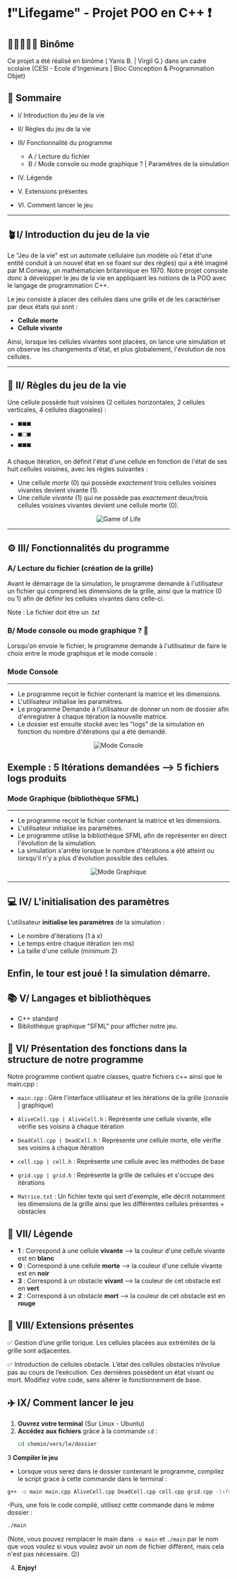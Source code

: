 # ❗"Lifegame" - Projet POO en C++ ❗

## 🧑🏻‍🦰👨🏻 **Binôme**
Ce projet a été réalisé en binôme ( Yanis B. | Virgil G.) dans un cadre scolaire (CESI - Ecole d'Ingenieurs | Bloc Conception & Programmation Objet)

## 📜 **Sommaire**

- I/ Introduction du jeu de la vie
      
- II/ Règles du jeu de la vie
      
- III/ Fonctionnalité du programme
      
   -  A / Lecture du fichier
   -  B / Mode console ou mode graphique ? | Paramètres de la simulation

-  IV. Légende
      
-  V. Extensions présentes
      
-  VI. Comment lancer le jeu

----------------------
##  **🪴I/ Introduction du jeu de la vie**

Le "Jeu de la vie" est un automate cellulaire (un modèle où l'état d'une entité conduit à un nouvel état en se fixant sur des règles) qui a été imaginé par M.Conway, un mathématicien britannique en 1970. Notre projet consiste donc à développer le jeu de la vie en appliquant les notions de la POO avec le langage de programmation C++.

Le jeu consiste à placer des cellules dans une grille et de les caractériser par deux états qui sont :
-  **Cellule morte**
-  **Cellule vivante**

Ainsi, lorsque les cellules vivantes sont placées, on lance une simulation et on observe les changements d'état, et plus globalement, l'évolution de nos cellules.

----------------------

## **📏 II/ Règles du jeu de la vie**

Une cellule possède huit voisines (2 cellules horizontales, 2 cellules verticales, 4 cellules diagonales) :
- ◼️◼️◼️ 
- ◼️◻️◼️ 
- ◼️◼️◼️

A chaque itération, on définit l'état d'une cellule en fonction de l'état de ses huit cellules voisines, avec les règles suivantes :

-  Une cellule *morte* (0) qui possède *exactement* trois cellules voisines vivantes devient vivante (1).
-  Une cellule *vivante* (1) qui ne possède pas *exactement* deux/trois cellules voisines vivantes devient une cellule morte (0).

<p align="center">
  <img src="https://github.com/user-attachments/assets/a8637444-208c-466c-8484-63e368080606" alt="Game of Life">
</p>

--------------------

## **⚙️ III/ Fonctionnalités du programme**

### **A/ Lecture du fichier (création de la grille)**

Avant le démarrage de la simulation, le programme demande à l'utilisateur un fichier qui comprend les dimensions de la grille, ainsi que la matrice (0 ou 1) afin de définir les cellules vivantes dans celle-ci.

Note : Le fichier doit être un .txt

### **B/ Mode console ou mode graphique ? 🤔**

Lorsqu'on envoie le fichier, le programme demande à l'utilisateur de faire le choix entre le mode graphique et le mode console :

### Mode Console
----------
-  Le programme reçoit le fichier contenant la matrice et les dimensions.
-  L'utilisateur initialise les paramètres.
-  Le programme Demande à l'utilisateur de donner un nom de dossier afin d'enregistrer à chaque itération la nouvelle matrice.
-  Le dossier est ensuite stocké avec les "logs" de la simulation en fonction du nombre d'itérations qui a été demandé.

<p align="center">
  <img src="https://github.com/user-attachments/assets/4bbc5515-5c11-48ca-8ba9-2b40fa3003cc" alt="Mode Console">
</p>

Exemple : 5 Itérations demandées --> 5 fichiers logs produits
----------

### Mode Graphique (bibliothèque SFML)

----------
-  Le programme reçoit le fichier contenant la matrice et les dimensions.
-  L'utilisateur initialise les paramètres.
-  Le programme utilise la bibliothèque SFML afin de représenter en direct l'évolution de la simulation.
-  La simulation s'arrête lorsque le nombre d'itérations a été atteint ou lorsqu'il n'y a plus d'évolution possible des cellules.

<p align="center">
  <img src="https://github.com/user-attachments/assets/2413162c-b371-4722-b7dd-43a7a410892b" alt="Mode Graphique">
</p>

----------
## **💻 IV/ L'initialisation des paramètres**

L'utilisateur **initialise les paramètres** de la simulation :

-  Le nombre d'itérations (1 à x) 
-  Le temps entre chaque itération (en ms)
-  La taille d'une cellule (minimum 2)

Enfin, le tour est joué ! la simulation démarre.
------------------

##  **📚 V/ Langages et bibliothèques**

-  C++ standard
-  Bibliothèque graphique "SFML" pour afficher notre jeu.

## **🚧 VI/ Présentation des fonctions dans la structure de notre programme**

Notre programme contient quatre classes, quatre fichiers c++ ainsi que le main.cpp :

- ```main.cpp``` : Gère l'interface utilisateur et les itérations de la grille (console | graphique)    

- ```AliveCell.cpp | AliveCell.h``` : Représente une cellule vivante, elle vérifie ses voisins à chaque itération

- ```DeadCell.cpp | DeadCell.h``` : Représente une cellule morte, elle vérifie ses voisins à chaque itération

- ```cell.cpp | cell.h``` : Représente une cellule avec les méthodes de base

- ```grid.cpp | grid.h``` : Représente la grille de cellules et s'occupe des itérations

- ```Matrice.txt``` : Un fichier texte qui sert d'exemple, elle décrit notamment les dimensions de la grille ainsi que les différentes cellules présentes + obstacles

## **🧭 VII/ Légende**

- **1** : Correspond à une cellule **vivante** --> la couleur d'une cellule vivante est en **blanc**  
- **0** : Correspond à une cellule **morte** --> la couleur d'une cellule vivante est en **noir**  
- **3** : Correspond à un obstacle **vivant** --> la couleur de cet obstacle est en **vert**  
- **2** : Correspond à un obstacle **mort** --> la couleur de cet obstacle est en **rouge**  

## **🌻 VIII/ Extensions présentes**

✅ Gestion d’une grille torique. Les cellules placées aux extrémités de la grille sont adjacentes.  

✅ Introduction de cellules obstacle. L’état des cellules obstacles n’évolue pas au cours de l’exécution. Ces dernières possèdent un état vivant ou mort. Modifiez votre code, sans altérer le fonctionnement de base.  


## **✈️ IX/ Comment lancer le jeu**

1. **Ouvrez votre terminal** (Sur Linux - Ubuntu)  
2. **Accédez aux fichiers** grâce à la commande `cd` :  
   ```bash
   cd chemin/vers/le/dossier 
3 **Compiler le jeu**
- Lorsque vous serez dans le dossier contenant le programme, compilez le script grace à cette commande dans le terminal :
```bash
g++ -o main main.cpp AliveCell.cpp DeadCell.cpp cell.cpp grid.cpp -lsfml-graphics -lsfml-window -lsfml-system
```
-Puis, une fois le code compilé, utilisez cette commande dans le même dossier :
```bash
./main
```
(Note, vous pouvez remplacer le main dans ```-o main``` et ```./main``` par le nom que vous voulez si vous voulez avoir un nom de fichier différent, mais cela n'est pas nécessaire. 😉)

4. **Enjoy!**
